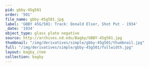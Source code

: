 ```yaml
---
pid: gbby-45g501
order: '501'
file_name: gbby-45g501.jpg
label: 'GBBY 45G/501: Track: Donald Elser, Shot Put - 1934'
_date: '1934'
object_type: glass plate negative
source: http://archives.nd.edu/Bagby/GBBY-45g501.jpg
thumbnail: "/img/derivatives/simple/gbby-45g501/thumbnail.jpg"
full: "/img/derivatives/simple/gbby-45g501/fullwidth.jpg"
layout: bagby_item
collection: bagby
---
```

